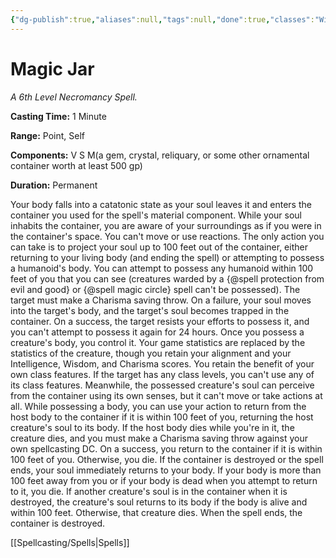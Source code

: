 ```yaml
---
{"dg-publish":true,"aliases":null,"tags":null,"done":true,"classes":"Wizard,","spellLevel":6,"school":"Necromancy","source":"PHB","permalink":"/spells/magic-jar/","dgHomeLink":false,"dgPassFrontmatter":true}
---
```


# Magic Jar
*A 6th Level Necromancy Spell.*

**Casting Time:** 1 Minute

**Range:** Point, Self

**Components:** V S M(a gem, crystal, reliquary, or some other ornamental container worth at least 500 gp)

**Duration:** Permanent

Your body falls into a catatonic state as your soul leaves it and enters the container you used for the spell's material component. While your soul inhabits the container, you are aware of your surroundings as if you were in the container's space. You can't move or use reactions. The only action you can take is to project your soul up to 100 feet out of the container, either returning to your living body (and ending the spell) or attempting to possess a humanoid's body.
You can attempt to possess any humanoid within 100 feet of you that you can see (creatures warded by a {@spell protection from evil and good} or {@spell magic circle} spell can't be possessed). The target must make a Charisma saving throw. On a failure, your soul moves into the target's body, and the target's soul becomes trapped in the container. On a success, the target resists your efforts to possess it, and you can't attempt to possess it again for 24 hours.
Once you possess a creature's body, you control it. Your game statistics are replaced by the statistics of the creature, though you retain your alignment and your Intelligence, Wisdom, and Charisma scores. You retain the benefit of your own class features. If the target has any class levels, you can't use any of its class features.
Meanwhile, the possessed creature's soul can perceive from the container using its own senses, but it can't move or take actions at all.
While possessing a body, you can use your action to return from the host body to the container if it is within 100 feet of you, returning the host creature's soul to its body. If the host body dies while you're in it, the creature dies, and you must make a Charisma saving throw against your own spellcasting DC. On a success, you return to the container if it is within 100 feet of you. Otherwise, you die.
If the container is destroyed or the spell ends, your soul immediately returns to your body. If your body is more than 100 feet away from you or if your body is dead when you attempt to return to it, you die. If another creature's soul is in the container when it is destroyed, the creature's soul returns to its body if the body is alive and within 100 feet. Otherwise, that creature dies.
When the spell ends, the container is destroyed.

[[Spellcasting/Spells|Spells]]